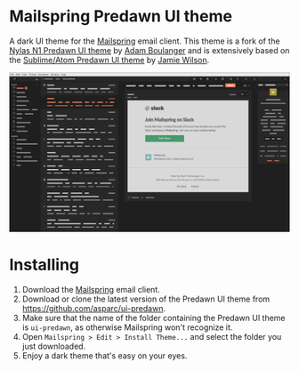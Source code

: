 # Mailspring Predawn UI theme

A dark UI theme for the [Mailspring](https://getmailspring.com/) email client. This theme is a fork of the [Nylas N1 Predawn UI theme](https://github.com/adambmedia/N1-Predawn) by [Adam Boulanger](https://github.com/adambmedia) and is extensively based on the [Sublime/Atom Predawn UI theme](https://github.com/jamiewilson/predawn) by [Jamie Wilson](https://github.com/jamiewilson).

![Screenshot](ui-predawn-screen.png)

# Installing

1. Download the [Mailspring](https://getmailspring.com/) email client.
2. Download or clone the latest version of the Predawn UI theme from <https://github.com/asparc/ui-predawn>.
3. Make sure that the name of the folder containing the Predawn UI theme is `ui-predawn`, as otherwise Mailspring won't recognize it.
3. Open `Mailspring > Edit > Install Theme...` and select the folder you just downloaded.
4. Enjoy a dark theme that's easy on your eyes.